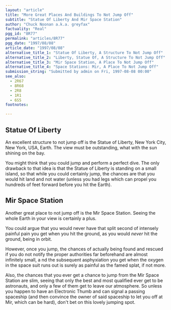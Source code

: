 ```yaml
---
layout: "article"
title: "More Great Places And Buildings To Not Jump Off"
subtitle: "Statue Of Liberty And Mir Space Station"
author: "Chuck Noonan a.k.a. greyfax"
factuality: "Real"
pgg_id: "8R77"
permalink: "articles/8R77"
pgg_date: "1997/08/08"
article_date: "1997/08/08"
alternative_title_1: "Statue Of Liberty, A Structure To Not Jump Off"
alternative_title_2: "Liberty, Statue Of, A Structure To Not Jump Off"
alternative_title_3: "Mir Space Station, A Place To Not Jump Off"
alternative_title_4: "Space Stations: Mir, A Place To Not Jump Off"
submission_string: "Submitted by admin on Fri, 1997-08-08 00:00"
see_also:
  - 2R67
  - 8R68
  - 2R8
  - 1R1
  - 6S5
footnotes: 

---
```

<div>
<h2>Statue Of Liberty</h2>
<p>An excellent structure to not jump off is the Statue of Liberty, New York City, New York, USA, Earth. The view must be outstanding, what with the sun shining on the bay.</p>
<p>You might think that you could jump and perform a perfect dive. The only drawback to that idea is that the Statue of Liberty is standing on a small island, so that while you could certainly jump, the chances are that you would hit land and not water (unless you had legs which can propel you hundreds of feet forward before you hit the Earth).</p>
<h2>Mir Space Station</h2>
<p>Another great place to not jump off is the Mir Space Station. Seeing the whole Earth in your view is certainly a plus.</p>
<p>You could argue that you would never have that split second of intensely painful pain you get when you hit the ground, as you would <em>never</em> hit the ground, being in orbit.</p>
<p>However, once you jump, the chances of actually being found and rescued if you do not notify the proper authorities far beforehand are almost infinitely small, a nd the subsequent asphyxiation you get when the oxygen in the space suit runs out is surely as painful as the famed splat, if not more.</p>
<p>Also, the chances that you ever get a chance to jump from the Mir Space Station are slim, seeing that only the best and most qualified ever get to be astronauts, and only a few of them get to leave our atmosphere. So unless you happen to have an Electronic Thumb and can signal a passing spaceship (and then convince the owner of said spaceship to let you off at Mir, which can be hard), don't bet on this lovely jumping spot.</p>
</div>
